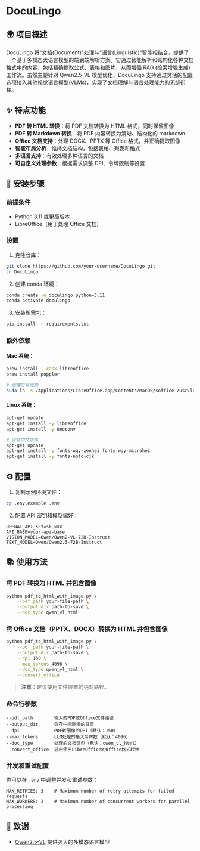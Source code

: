 # DocuLingo
<a id="中文"></a>

## 🌍 项目概述

DocuLingo 将"文档(Document)"处理与"语言(Linguistic)"智能相结合，提供了一个基于多模态大语言模型的端到端解析方案。它通过智能解析和结构化各种文档格式中的内容，包括精确提取公式、表格和图片，从而增强 RAG (检索增强生成) 工作流。虽然主要针对 Qwen2.5-VL 模型优化，DocuLingo 支持通过灵活的配置选项接入其他视觉语言模型(VLMs)，实现了文档理解与语言处理能力的无缝衔接。

## ✨ 特点功能

- **PDF 转 HTML 转换**：将 PDF 文档转换为 HTML 格式，同时保留图像
- **PDF 转 Markdown 转换**：将 PDF 内容转换为清晰、结构化的 markdown
- **Office 文档支持**：处理 DOCX、PPTX 等 Office 格式，并正确提取图像
- **智能布局分析**：维持文档结构，包括表格、列表和格式
- **多语言支持**：有效处理多种语言的文档
- **可自定义处理参数**：根据需求调整 DPI、令牌限制等设置

## 🔧 安装步骤

### 前提条件

- Python 3.11 或更高版本
- LibreOffice（用于处理 Office 文档）

### 设置

1. 克隆仓库：
```bash
git clone https://github.com/your-username/DocuLingo.git
cd DocuLingo
```

2. 创建 conda 环境：
```bash
conda create -n doculingo python=3.11
conda activate doculingo
```

3. 安装所需包：
```bash
pip install -r requirements.txt
```

### 额外依赖

#### Mac 系统：
```bash
brew install --cask libreoffice
brew install poppler

# 创建符号链接
sudo ln -s /Applications/LibreOffice.app/Contents/MacOS/soffice /usr/local/bin/libreoffice
```

#### Linux 系统：
```bash
apt-get update
apt-get install -y libreoffice
apt-get install -y unoconv

# 安装中文字体
apt-get update
apt-get install -y fonts-wqy-zenhei fonts-wqy-microhei
apt-get install -y fonts-noto-cjk
```

## ⚙️ 配置

1. 复制示例环境文件：
```bash
cp .env.example .env
```

2. 配置 API 密钥和模型偏好：
```
OPENAI_API_KEY=sk-xxx
API_BASE=your-api-base
VISION_MODEL=Qwen/Qwen2-VL-72B-Instruct
TEXT_MODEL=Qwen/Qwen2.5-72B-Instruct
```

## 📚 使用方法

### 将 PDF 转换为 HTML 并包含图像

```bash
python pdf_to_html_with_image.py \
    --pdf_path your-file-path \
    --output_dir path-to-save \
    --doc_type qwen_vl_html
```

### 将 Office 文档（PPTX、DOCX）转换为 HTML 并包含图像

```bash
python pdf_to_html_with_image.py \
    --pdf_path your-file-path \
    --output_dir path-to-save \
    --dpi 150 \
    --max_tokens 4096 \
    --doc_type qwen_vl_html \
    --convert_office
```

> **注意**：建议使用文件位置的绝对路径。

### 命令行参数

```
--pdf_path        输入的PDF或Office文件路径
--output_dir      保存中间图像的目录
--dpi             PDF转图像的DPI（默认：150）
--max_tokens      LLM处理的最大令牌数（默认：4096）
--doc_type        处理的文档类型（默认：qwen_vl_html）
--convert_office  启用使用LibreOffice的Office格式转换
```

### 并发和重试配置

你可以在 `.env` 中调整并发和重试参数：

```
MAX_RETRIES: 3    # Maximum number of retry attempts for failed requests
MAX_WORKERS: 2    # Maximum number of concurrent workers for parallel processing
```

## 🙏 致谢

- [Qwen2.5-VL](https://github.com/QwenLM/Qwen2.5-VL) 提供强大的多模态语言模型